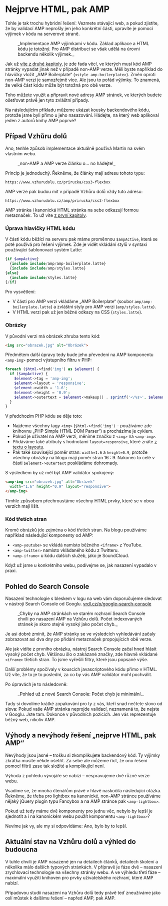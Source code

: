 # Nejprve HTML, pak AMP

Tohle je tak trochu hybridní řešení: Vezmete stávající web, a pokud zjistíte, že by validací AMP neprošly jen jeho konkrétní části, upravíte je pomocí výjimek v kódu na serverové straně.

<figure>
<img src="../dist/images/original/vdamp/vazby-amp-first.png" alt="">
<figcaption markdown="1">
_Implementace AMP výjimkami v kódu. Základ aplikace a HTML kódu je totožný. Pro AMP distribuci se však udělá na úrovni backendu několik výjimek._
</figcaption>
</figure>

Jak už [víte z druhé kapitoly](amp-html-css-komponenty.md), je zde řada věcí, ve kterých musí kód AMP stránky vypadat jinak než v případě non-AMP verze. Měli byste například do hlavičky vložit „AMP Boilerplate“ (`<style amp-boilerplate>`). Změn oproti non-AMP verzi je samozřejmě více. Ale jsou to pořád výjimky. To znamená, že velká část kódu může být totožná pro obě verze.

Toho můžete využít a připravit nové adresy AMP stránek, ve kterých budete ošetřovat právě jen tyto zvláštní případy.

Na následujícím příkladu můžeme ukázat kousky backendového kódu, protože jsme byli přímo u jeho nasazování. Hádejte, na který web aplikoval jeden z autorů knihy AMP poprvé?

## Případ Vzhůru dolů

Ano, tenhle způsob implementace aktuálně používá Martin na svém vlastním webu.

<figure>
<img src="../dist/images/original/vdamp/amp-vzhuru-dolu.png" alt="">
<figcaption markdown="1">
_non-AMP a AMP verze článku o… no hádejte!_
</figcaption>
</figure>

Princip je jednoduchý. Řekněme, že články mají adresu tohoto typu:

```url
https://www.vzhurudolu.cz/prirucka/css3-flexbox
```

AMP verze pak budou mít v případě Vzhůru dolů vždy tuto adresu:

```url
https://www.vzhurudolu.cz/amp/prirucka/css3-flexbox
```

AMP stránka i kanonická HTML stránka na sebe odkazují formou metaznaček. To už víte [z první kapitoly](amp-fungovani.md).

### Úprava hlavičky HTML kódu

V části kódu běžící na serveru pak máme proměnnou `$ampActive`, která se poté používá pro řešení výjimek. Zde je vidět vkládání stylů v syntaxi používající šablonovací systém Latte:

```php
{if $ampActive}
  {include include/amp/amp-boilerplate.latte}
  {include include/amp/styles.latte}
{else}
  {include include/styles.latte}
{/if}
```

Pro vysvětlení:

* V části pro AMP verzi vkládáme „AMP Boilerplate“ (soubor `amp/amp-boilerplate.latte`) a zvláštní styly pro AMP verzi (`amp/styles.latte`).
* V HTML verzi pak už jen běžné odkazy na CSS (`styles.latte`).

### Obrázky

V původní verzi má obrázek zhruba tento kód:

```html
<img src="obrazek.jpg" alt="Obrázek">
```

Předmětem další úpravy tedy bude jeho převedení na AMP komponentu `<amp-img>` pomocí výstupního filtru v PHP:

```php
foreach ($html->find('img') as $element) {
  if ($ampActive) {
    $element->tag = 'amp-img';
    $element->layout = 'responsive';
    $element->width = '1.6';
    $element->height = '0.9';
    $element->outertext = $element->makeup() . sprintf('</%s>', $element->tag);
  }
}
```

V předchozím PHP kódu se děje toto:

* Najdeme všechny tagy `<img>` (`$html->find('img')` – používáme zde knihovnu „PHP Simple HTML DOM Parser“) a procházíme je cyklem.
* Pokud je uživatel na AMP verzi, měníme značku z `<img>` na `<amp-img>`.
* Přidáváme také atributy s hodnotami `layout=responsive`, které znáte [z textu o layoutu](amp-layout.md).
* Pak také související poměr stran: `width=1.6` a `height=0.9`, protože všechny obrázky na blogu mají poměr stran 16 : 9. Nakonec to celé v části `$element->outertext` poskládáme dohromady.

S výsledkem by už měl být AMP validátor spokojený:

```html
<amp-img src="obrazek.jpg" alt="Obrázek"
  width="1.6" height="0.9" layout="responsive">
</amp-img>
```

Tímhle způsobem přechroustáme všechny HTML prvky, které se v obou verzích mají lišit.

### Kód třetích stran

Kromě obrázků jde zejména o kód třetích stran. Na blogu používáme například následující komponenty od AMP:

* `<amp-youtube>` se vkládá namísto běžného `<iframe>` z YouTube.
* `<amp-twitter>` namísto vkládaného kódu z Twitteru.
* `<amp-iframe>` u kódu dalších služeb, jako je SoundCloud.

Když už jsme u konkrétního webu, podívejme se, jak nasazení vypadalo v praxi.

## Pohled do Search Console

Nasazení technologie s bleskem v logu na web vám doporučujeme sledovat v nástroji Search Console od Googlu. [vrdl.cz/p/google-search-console](https://www.vzhurudolu.cz/prirucka/google-search-console)

<figure>
<img src="../dist/images/original/vdamp/vazby-vd-sc.png" alt="">
<figcaption markdown="1">
_Chyby na AMP stránkách ve starém rozhraní Search Console chvíli po nasazení AMP na Vzhůru dolů. Počet indexovaných stránek je skoro stejně vysoký jako počet chyb._
</figcaption>
</figure>

Je asi dobré zmínit, že AMP stránky se ve výsledcích vyhledávání začaly zobrazovat asi dva dny po přidání metaznaček propojujících obě verze.

Ale jak vidíte z prvního obrázku, nástroj Search Console začal hned hlásit vysoký počet chyb. Většinou šlo o zakázané značky, zde hlavně vkládané `<iframe>` třetích stran. To jsme vyřešili filtry, které jsou popsané výše.

Další problémy spočívaly v kouscích javascriptového kódu přímo v HTML. Už víte, že to je to poslední, za co by vás AMP validátor mohl pochválit.

Po úpravách je to následovně:

<figure>
<img src="../dist/images/original/vdamp/vazby-vd-sc-after.png" alt="">
<figcaption markdown="1">
_Pohled už z nové Search Console: Počet chyb je minimální._
</figcaption>
</figure>

Tady si dovolíme krátké zopakování pro ty z vás, kteří snad nečtete slovo od slova: Pokud vaše AMP stránka neprojde validací, neznamená to, že nejste v Googlu. Jste tam. Dokonce v původních pozicích. Jen vás reprezentuje běžný web, nikoliv AMP.

## Výhody a nevýhody řešení „nejprve HTML, pak AMP“

Nevýhody jsou jasné – trošku si zkomplikujete backendový kód. Ty výjimky zkrátka musíte někde ošetřit. Za sebe ale můžeme říct, že ono řešení pomocí filtrů zase tak složité a komplikující není.

Výhoda z pohledu vývojáře se nabízí – nespravujeme dvě různé verze webu.

Vsadíme se, že mnoha čtenářům právě v hlavě naskočila následující otázka. Řekněme, že třeba pro lightbox na kanonické, non-AMP stránce používáme nějaký jQuery plugin typu Fancybox a na AMP stránce pak `<amp-lightbox>`.

Pokud už tedy máme dvě komponenty pro jednu věc, nebylo by lepší je sjednotit a i na kanonickém webu použít komponentu `<amp-lightbox>`?

Nevíme jak vy, ale my si odpovídáme: Ano, bylo by to lepší.

## Aktuální stav na Vzhůru dolů a výhled do budoucna

V tuhle chvíli je AMP nasazené jen na detailech článků, detailech školení a několika málo dalších typových stránkách. V přípravě je fáze dvě – nasazení zrychlovací technologie na všechny stránky webu. A ve výhledu třetí fáze – maximální využití knihoven pro prvky uživatelského rozhraní, které AMP nabízí.

Případovou studii nasazení na Vzhůru dolů tedy právě teď zneužíváme jako oslí můstek k dalšímu řešení – napřed AMP, pak AMP.
